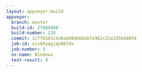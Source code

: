 ```yaml
---
layout: appveyor-build
appveyor:
  branch: master
  build-id: 27084088
  build-number: 235
  commit: 1c7fb101c4a0add8debbab7e962c22a2d3bd4059
  job-id: oiv80yqgjqo0674v
  job-number: 3
  os-name: Windows
  test-result: 0
---
```

